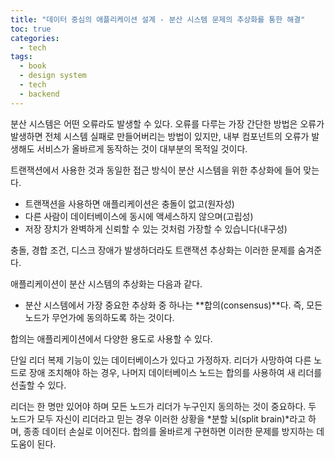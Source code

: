 ```yaml
---
title: "데이터 중심의 애플리케이션 설계 - 분산 시스템 문제의 추상화를 통한 해결"
toc: true
categories:
  - tech
tags:
  - book
  - design system
  - tech
  - backend
---
```


분산 시스템은 어떤 오류라도 발생할 수 있다. 오류를 다루는 가장 간단한 방법은 오류가 발생하면 전체 시스템 실패로 만들어버리는 방법이 있지만, 내부 컴포넌트의 오류가 발생해도 서비스가 올바르게 동작하는 것이 대부분의 목적일 것이다.

트랜잭션에서 사용한 것과 동일한 접근 방식이 분산 시스템을 위한 추상화에 들어 맞는다.

- 트랜잭션을 사용하면 애플리케이션은 충돌이 없고(원자성)
- 다른 사람이 데이터베이스에 동시에 액세스하지 않으며(고립성)
- 저장 장치가 완벽하게 신뢰할 수 있는 것처럼 가장할 수 있습니다(내구성)

충돌, 경합 조건, 디스크 장애가 발생하더라도 트랜잭션 추상화는 이러한 문제를 숨겨준다.

애플리케이션이 분산 시스템의 추상화는 다음과 같다.

- 분산 시스템에서 가장 중요한 추상화 중 하나는 **합의(consensus)**다. 즉, 모든 노드가 무언가에 동의하도록 하는 것이다.

합의는 애플리케이션에서 다양한 용도로 사용할 수 있다.

단일 리더 복제 기능이 있는 데이터베이스가 있다고 가정하자.
리더가 사망하여 다른 노드로 장애 조치해야 하는 경우, 나머지 데이터베이스 노드는 합의를 사용하여 새 리더를 선출할 수 있다.

리더는 한 명만 있어야 하며 모든 노드가 리더가 누구인지 동의하는 것이 중요하다. 두 노드가 모두 자신이 리더라고 믿는 경우 이러한 상황을 *분할 뇌(split brain)*라고 하며, 종종 데이터 손실로 이어진다. 합의를 올바르게 구현하면 이러한 문제를 방지하는 데 도움이 된다.

